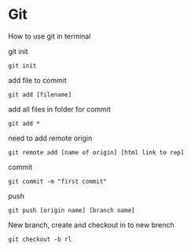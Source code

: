 # Git
How to use git in terminal

git init
```shell
git init
```

add file to commit
```shell
git add [filename] 
```


add all files in folder for commit
```shell
git add *
```


need to add remote origin
```shell
git remote add [name of origin] [html link to rep]
```

commit
```shell
git commit -m "first commit"
```

push
```shell
git push [origin name] [branch name]
```

New branch, create and checkout in to new brench
```shell
git checkout -b rl
```




